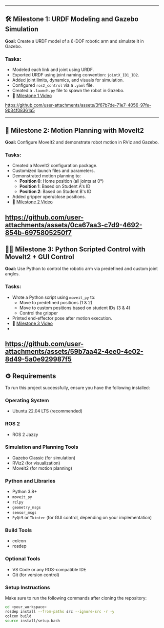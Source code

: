 
---

## 🛠️ Milestone 1: URDF Modeling and Gazebo Simulation

**Goal:** Create a URDF model of a 6-DOF robotic arm and simulate it in Gazebo.

### Tasks:
- Modeled each link and joint using URDF.
- Exported URDF using joint naming convention: `jointX_ID1_ID2`.
- Added joint limits, dynamics, and visuals for simulation.
- Configured `ros2_control` via a `.yaml` file.
- Created a `.launch.py` file to spawn the robot in Gazebo.
- 🎥 [Milestone 1 Video](#)
  
 https://github.com/user-attachments/assets/3f67b7de-71e7-4056-97fe-9b34f08361a5

---

## 🧠 Milestone 2: Motion Planning with MoveIt2

**Goal:** Configure MoveIt2 and demonstrate robot motion in RViz and Gazebo.

### Tasks:
- Created a MoveIt2 configuration package.
- Customized launch files and parameters.
- Demonstrated motion planning to:
  - **Position 0**: Home position (all joints at 0°)
  - **Position 1**: Based on Student A's ID
  - **Position 2**: Based on Student B's ID
- Added gripper open/close positions.
- 🎥 [Milestone 2 Video](#)
  
https://github.com/user-attachments/assets/0ca67aa3-c7d9-4692-854b-6975805250f7
---

## 🧑‍💻 Milestone 3: Python Scripted Control with MoveIt2 + GUI Control

**Goal:** Use Python to control the robotic arm via predefined and custom joint angles.

### Tasks:
- Wrote a Python script using `moveit_py` to:
  - Move to predefined positions (1 & 2)
  - Move to custom positions based on student IDs (3 & 4)
  - Control the gripper
- Printed end-effector pose after motion execution.
- 🎥 [Milestone 3 Video](#)
- 
https://github.com/user-attachments/assets/59b7aa42-4ee0-4e02-8d49-5a0e929987f5
---

## ⚙️ Requirements

To run this project successfully, ensure you have the following installed:

### Operating System
- Ubuntu 22.04 LTS (recommended)

### ROS 2
- ROS 2 Jazzy 

### Simulation and Planning Tools
- Gazebo Classic (for simulation)
- RViz2 (for visualization)
- MoveIt2 (for motion planning)

### Python and Libraries
- Python 3.8+
- `moveit_py`
- `rclpy`
- `geometry_msgs`
- `sensor_msgs`
- `PyQt5` or `Tkinter` (for GUI control, depending on your implementation)

### Build Tools
- colcon
- rosdep

### Optional Tools
- VS Code or any ROS-compatible IDE
- Git (for version control)

### Setup Instructions
Make sure to run the following commands after cloning the repository:
```bash
cd <your_workspace>
rosdep install --from-paths src --ignore-src -r -y
colcon build
source install/setup.bash

